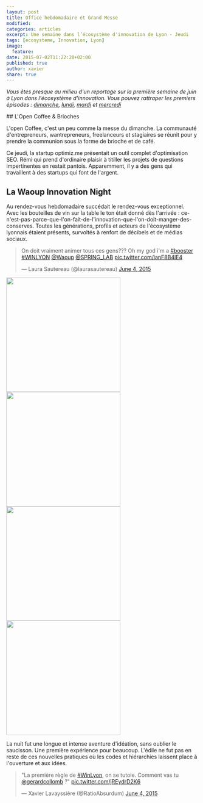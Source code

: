 ```yaml
---
layout: post
title: Office hebdomadaire et Grand Messe
modified:
categories: articles
excerpt: Une semaine dans l’écosystème d'innovation de Lyon - Jeudi
tags: [ecosysteme, Innovation, Lyon]
image:
  feature:
date: 2015-07-02T11:22:20+02:00
published: true
author: xavier
share: true
---
```


_Vous êtes presque au milieu d'un reportage sur la première semaine de juin à Lyon dans l'écosystème d'innovation. Vous pouvez rattraper les premiers épisodes : [dimanche](/articles/semaine-dans-ecosysteme-innovation-Lyon/), [lundi](/articles/semaine-ecosysteme-innovation-Lyon-Lundi/), [mardi](/articles/semaine-ecosysteme-innovation-Lyon-mardi/) et [mercredi](/articles/semaine-ecosysteme-innovation-Lyon-Mercredi/)_

## L'Open Coffee & Brioches

L'open Coffee, c'est un peu comme la messe du dimanche. La communauté d'entrepreneurs, wantrepreneurs, freelanceurs et stagiaires se réunit pour y prendre la communion sous la forme de brioche et de café.

Ce jeudi, la startup optimiz.me présentait un outil complet d'optimisation SEO. Rémi qui prend d'ordinaire plaisir à titiller les projets de questions impertinentes en restait pantois. Apparemment, il y a des gens qui travaillent à des startups qui font de l'argent.


## La Waoup Innovation Night

Au rendez-vous hebdomadaire succédait le rendez-vous exceptionnel. Avec les bouteilles de vin sur la table le ton était donné dès l'arrivée : ce-n'est-pas-parce-que-l'on-fait-de-l'innovation-que-l'on-doit-manger-des-conserves. Toutes les générations, profils et acteurs de l'écosystème lyonnais étaient présents, survoltés à renfort de décibels et de médias sociaux.

<blockquote class="twitter-tweet" lang="en"><p lang="fr" dir="ltr">On doit vraiment animer tous ces gens??? Oh my god i&#39;m a <a href="https://twitter.com/hashtag/booster?src=hash">#booster</a> <a href="https://twitter.com/hashtag/WINLYON?src=hash">#WINLYON</a> <a href="https://twitter.com/Waoup">@Waoup</a> <a href="https://twitter.com/SPRING_LAB">@SPRING_LAB</a> <a href="http://t.co/ianF8B4lE4">pic.twitter.com/ianF8B4lE4</a></p>&mdash; Laura Sautereau (@laurasautereau) <a href="https://twitter.com/laurasautereau/status/606512822869225474">June 4, 2015</a></blockquote>
<script async src="//platform.twitter.com/widgets.js" charset="utf-8"></script>

<img src="{{ site.url }}/images/waoup2.jpg" width="300" />
<img src="{{ site.url }}/images/waoup1.jpg" width="300" />

<img src="{{ site.url }}/images/waoup3.jpg" width="300" />
<img src="{{ site.url }}/images/waoup4.jpg" width="300" />


La nuit fut une longue et intense aventure d'idéation, sans oublier le saucisson. Une première expérience pour beaucoup. L'édile ne fut pas en reste de ces nouvelles pratiques où les codes et hiérarchies laissent place à l'ouverture et aux idées.

<blockquote class="twitter-tweet" lang="en"><p lang="fr" dir="ltr">&quot;La première règle de <a href="https://twitter.com/hashtag/WinLyon?src=hash">#WinLyon</a>, on se tutoie. Comment vas tu <a href="https://twitter.com/gerardcollomb">@gerardcollomb</a> ?&quot; <a href="http://t.co/jREydrD2K6">pic.twitter.com/jREydrD2K6</a></p>&mdash; Xavier Lavayssière (@RatioAbsurdum) <a href="https://twitter.com/RatioAbsurdum/status/606512987663409153">June 4, 2015</a></blockquote>
<script async src="//platform.twitter.com/widgets.js" charset="utf-8"></script>
